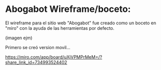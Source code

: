 # Abogabot Wireframe/boceto:
El wireframe para el sitio web "Abogabot" fue creado como un boceto en "miro" con la ayuda de las herramientas por defecto.

(imagen ejm)

Primero se creó version movil...

https://miro.com/app/board/uXjVPMPrMeM=/?share_link_id=734993524402

